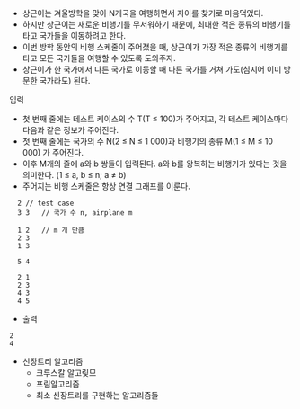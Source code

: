 - 상근이는 겨울방학을 맞아 N개국을 여행하면서 자아를 찾기로 마음먹었다.
- 하지만 상근이는 새로운 비행기를 무서워하기 때문에, 최대한 적은 종류의 비행기를 타고 국가들을 이동하려고 한다.
- 이번 방학 동안의 비행 스케줄이 주어졌을 때, 상근이가 가장 적은 종류의 비행기를 타고 모든 국가들을 여행할 수 있도록 도와주자.
- 상근이가 한 국가에서 다른 국가로 이동할 때 다른 국가를 거쳐 가도(심지어 이미 방문한 국가라도) 된다.

입력
- 첫 번째 줄에는 테스트 케이스의 수 T(T ≤ 100)가 주어지고, 각 테스트 케이스마다 다음과 같은 정보가 주어진다.
- 첫 번째 줄에는 국가의 수 N(2 ≤ N ≤ 1 000)과 비행기의 종류 M(1 ≤ M ≤ 10 000) 가 주어진다.
- 이후 M개의 줄에 a와 b 쌍들이 입력된다. a와 b를 왕복하는 비행기가 있다는 것을 의미한다. (1 ≤ a, b ≤ n; a ≠ b)
- 주어지는 비행 스케줄은 항상 연결 그래프를 이룬다.
````
  2 // test case
  3 3   // 국가 수 n, airplane m
  
  1 2   // m 개 만큼
  2 3
  1 3
  
  5 4 
  
  2 1
  2 3
  4 3
  4 5
````

- 출력
```text
2
4
```

- 신장트리 알고리즘
  - 크루스칼 알고맂므
  - 프림알고리즘
  - 최소 신장트리를 구현하는 알고리즘들
